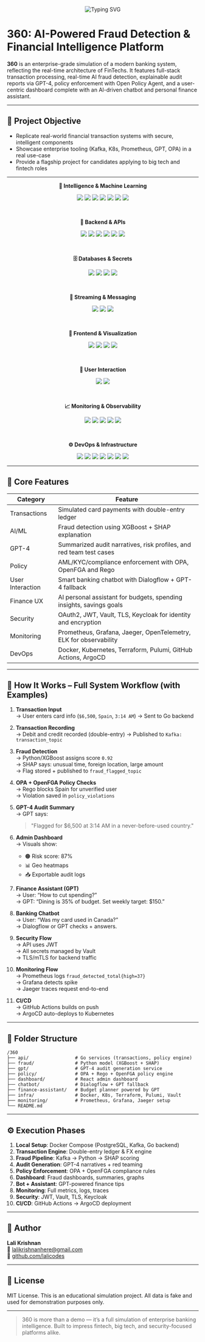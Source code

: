 <p align="center">
  <img src="https://readme-typing-svg.herokuapp.com/?font=Inter&size=22&duration=2000&pause=1000&color=ADD8E6&center=true&vCenter=true&width=600&lines=360+Financial+Intelligence+System;AI-Powered+Fraud+Detection;Enterprise+Banking+Simulation" alt="Typing SVG" />
</p>

# 360: AI-Powered Fraud Detection & Financial Intelligence Platform

**360** is an enterprise-grade simulation of a modern banking system, reflecting the real-time architecture of FinTechs. It features full-stack transaction processing, real-time AI fraud detection, explainable audit reports via GPT-4, policy enforcement with Open Policy Agent, and a user-centric dashboard complete with an AI-driven chatbot and personal finance assistant.

---

## 🎯 Project Objective

- Replicate real-world financial transaction systems with secure, intelligent components  
- Showcase enterprise tooling (Kafka, K8s, Prometheus, GPT, OPA) in a real use-case  
- Provide a flagship project for candidates applying to big tech and fintech roles  

---

<p align="center"><strong>🚀 Intelligence & Machine Learning</strong></p>
<p align="center">
  <img src="https://img.shields.io/badge/Status-Simulation--Ready-blue?style=for-the-badge" />
  <img src="https://img.shields.io/badge/Backed%20By-GPT--4-black?style=for-the-badge&logo=openai" />
  <img src="https://img.shields.io/badge/Fraud%20Model-XGBoost-success?style=for-the-badge&logo=python" />
  <img src="https://img.shields.io/badge/Explainability-SHAP-blueviolet?style=for-the-badge" />
  <img src="https://img.shields.io/badge/Feature%20Store-Feast-darkgreen?style=for-the-badge" />
  <img src="https://img.shields.io/badge/Model%20Tracking-MLflow-blue?style=for-the-badge&logo=mlflow" />
  <img src="https://img.shields.io/badge/Vector%20Search-Pinecone-04d9ff?style=for-the-badge" />
</p>

<br />

<p align="center"><strong>🧠 Backend & APIs</strong></p>
<p align="center">
  <img src="https://img.shields.io/badge/API-Go-00ADD8?style=for-the-badge&logo=go" />
  <img src="https://img.shields.io/badge/gRPC-Protobuf-5C2D91?style=for-the-badge&logo=protobuf" />
  <img src="https://img.shields.io/badge/FastAPI-Python-3776AB?style=for-the-badge&logo=fastapi" />
  <img src="https://img.shields.io/badge/OpenAPI-Swagger-brightgreen?style=for-the-badge&logo=swagger" />
  <img src="https://img.shields.io/badge/Policy%20Engine-OPA-4B8BBE?style=for-the-badge&logo=openpolicyagent" />
  <img src="https://img.shields.io/badge/Auth-OpenFGA-0052CC?style=for-the-badge" />
</p>

<br />

<p align="center"><strong>🗄️ Databases & Secrets</strong></p>
<p align="center">
  <img src="https://img.shields.io/badge/Database-PostgreSQL-blue?style=for-the-badge&logo=postgresql" />
  <img src="https://img.shields.io/badge/Cache-Redis-red?style=for-the-badge&logo=redis" />
  <img src="https://img.shields.io/badge/Secrets-Vault-yellow?style=for-the-badge&logo=hashicorp" />
  <img src="https://img.shields.io/badge/CDC-Debezium-critical?style=for-the-badge" />
</p>

<br />

<p align="center"><strong>📡 Streaming & Messaging</strong></p>
<p align="center">
  <img src="https://img.shields.io/badge/Streaming-Kafka-red?style=for-the-badge&logo=apachekafka" />
  <img src="https://img.shields.io/badge/Stream%20Processing-Flink-orange?style=for-the-badge&logo=apacheflink" />
  <img src="https://img.shields.io/badge/Messaging-RabbitMQ-FF6600?style=for-the-badge&logo=rabbitmq" />
</p>

<br />

<p align="center"><strong>🎨 Frontend & Visualization</strong></p>
<p align="center">
  <img src="https://img.shields.io/badge/Frontend-React-61DAFB?style=for-the-badge&logo=react" />
  <img src="https://img.shields.io/badge/UI-Tailwind%20CSS-38B2AC?style=for-the-badge&logo=tailwindcss" />
  <img src="https://img.shields.io/badge/Charts-Chart.js-F5788D?style=for-the-badge&logo=chartdotjs" />
  <img src="https://img.shields.io/badge/DataViz-D3.js-F9A03C?style=for-the-badge&logo=d3dotjs" />
</p>

<br />

<p align="center"><strong>💬 User Interaction</strong></p>
<p align="center">
  <img src="https://img.shields.io/badge/Chatbot-Dialogflow-orange?style=for-the-badge&logo=dialogflow" />
  <img src="https://img.shields.io/badge/Fallback-GPT--4-black?style=for-the-badge&logo=openai" />
</p>

<br />

<p align="center"><strong>📈 Monitoring & Observability</strong></p>
<p align="center">
  <img src="https://img.shields.io/badge/Metrics-Prometheus-orange?style=for-the-badge&logo=prometheus" />
  <img src="https://img.shields.io/badge/Dashboard-Grafana-F46800?style=for-the-badge&logo=grafana" />
  <img src="https://img.shields.io/badge/Tracing-Jaeger-FFCC00?style=for-the-badge&logo=jaeger" />
  <img src="https://img.shields.io/badge/Logs-ELK%20Stack-005571?style=for-the-badge&logo=elasticsearch" />
  <img src="https://img.shields.io/badge/Telemetry-OpenTelemetry-755EBE?style=for-the-badge&logo=opentelemetry" />
</p>

<br />

<p align="center"><strong>⚙️ DevOps & Infrastructure</strong></p>
<p align="center">
  <img src="https://img.shields.io/badge/Auth-Keycloak-purple?style=for-the-badge&logo=keycloak" />
  <img src="https://img.shields.io/badge/Container-Docker-2496ED?style=for-the-badge&logo=docker" />
  <img src="https://img.shields.io/badge/Orchestration-Kubernetes-326CE5?style=for-the-badge&logo=kubernetes" />
  <img src="https://img.shields.io/badge/IaC-Terraform-purple?style=for-the-badge&logo=terraform" />
  <img src="https://img.shields.io/badge/IaC-Pulumi-ED8B00?style=for-the-badge&logo=pulumi" />
  <img src="https://img.shields.io/badge/CI/CD-GitHub%20Actions-2088FF?style=for-the-badge&logo=githubactions" />
  <img src="https://img.shields.io/badge/Delivery-ArgoCD-1E6CFF?style=for-the-badge&logo=argo" />
</p>


---

## 🧩 Core Features

| Category         | Feature                                                              |
|------------------|----------------------------------------------------------------------|
| Transactions     | Simulated card payments with double-entry ledger                     |
| AI/ML            | Fraud detection using XGBoost + SHAP explanation                     |
| GPT-4            | Summarized audit narratives, risk profiles, and red team test cases  |
| Policy           | AML/KYC/compliance enforcement with OPA, OpenFGA and Rego            |
| User Interaction | Smart banking chatbot with Dialogflow + GPT-4 fallback               |
| Finance UX       | AI personal assistant for budgets, spending insights, savings goals  |
| Security         | OAuth2, JWT, Vault, TLS, Keycloak for identity and encryption        |
| Monitoring       | Prometheus, Grafana, Jaeger, OpenTelemetry, ELK for observability    |
| DevOps           | Docker, Kubernetes, Terraform, Pulumi, GitHub Actions, ArgoCD        |

---

## 🔄 How It Works – Full System Workflow (with Examples)

1. **Transaction Input**  
   → User enters card info (`$6,500`, `Spain`, `3:14 AM`) → Sent to Go backend

2. **Transaction Recording**  
   → Debit and credit recorded (double-entry) → Published to `Kafka: transaction_topic`

3. **Fraud Detection**  
   → Python/XGBoost assigns score `0.92`  
   → SHAP says: unusual time, foreign location, large amount  
   → Flag stored + published to `fraud_flagged_topic`

4. **OPA + OpenFGA Policy Checks**  
   → Rego blocks Spain for unverified user  
   → Violation saved in `policy_violations`

5. **GPT-4 Audit Summary**  
   → GPT says:  
   > "Flagged for $6,500 at 3:14 AM in a never-before-used country."

6. **Admin Dashboard**  
   → Visuals show:  
   - 🟠 Risk score: 87%  
   - 📊 Geo heatmaps  
   - 📥 Exportable audit logs

7. **Finance Assistant (GPT)**  
   → User: “How to cut spending?”  
   → GPT: “Dining is 35% of budget. Set weekly target: $150.”

8. **Banking Chatbot**  
   → User: “Was my card used in Canada?”  
   → Dialogflow or GPT checks + answers.

9. **Security Flow**  
   → API uses JWT  
   → All secrets managed by Vault  
   → TLS/mTLS for backend traffic

10. **Monitoring Flow**  
   → Prometheus logs `fraud_detected_total{high=37}`  
   → Grafana detects spike  
   → Jaeger traces request end-to-end

11. **CI/CD**  
   → GitHub Actions builds on push  
   → ArgoCD auto-deploys to Kubernetes

---

## 📁 Folder Structure

```
/360
├── api/                 # Go services (transactions, policy engine)
├── fraud/               # Python model (XGBoost + SHAP)
├── gpt/                 # GPT-4 audit generation service
├── policy/              # OPA + Rego + OpenFGA policy engine
├── dashboard/           # React admin dashboard
├── chatbot/             # Dialogflow + GPT fallback
├── finance-assistant/   # Budget planner powered by GPT
├── infra/               # Docker, K8s, Terraform, Pulumi, Vault
├── monitoring/          # Prometheus, Grafana, Jaeger setup
└── README.md
```

---

## ⚙️ Execution Phases

1. **Local Setup**: Docker Compose (PostgreSQL, Kafka, Go backend)  
2. **Transaction Engine**: Double-entry ledger & FX engine  
3. **Fraud Pipeline**: Kafka → Python → SHAP scoring  
4. **Audit Generation**: GPT-4 narratives + red teaming  
5. **Policy Enforcement**: OPA + OpenFGA compliance rules  
6. **Dashboard**: Fraud dashboards, summaries, graphs  
7. **Bot + Assistant**: GPT-powered finance tips  
8. **Monitoring**: Full metrics, logs, traces  
9. **Security**: JWT, Vault, TLS, Keycloak  
10. **CI/CD**: GitHub Actions → ArgoCD deployment

---

## 👤 Author

**Lali Krishnan**  
📧 [lalikrishnanhere@gmail.com](mailto:lalikrishnanhere@gmail.com)  
🔗 [github.com/lalicodes](https://github.com/lalicodes)

---

## 📄 License

MIT License. This is an educational simulation project. All data is fake and used for demonstration purposes only.

---

> 360 is more than a demo — it’s a full simulation of enterprise banking intelligence. Built to impress fintech, big tech, and security-focused platforms alike.
